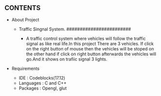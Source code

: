 CONTENTS
--------

 * About Project
    * Traffic Singnal System.
      ########################

       * A traffic control system where vehicles will follow the traffic signal as like real life.In this project
         There are 3 vehicles. If click on the right button of mouse then the vehicles will be stoped on the other hand
         if click on right  button afterwards the vehicles will go.And it shows on trafiic signal 3 lights. 

 * Requirements
    * IDE : Codeblocks(17.12)
    * Languages : C and C++
    * Packages : Opengl, glut 



